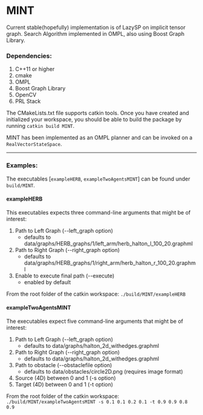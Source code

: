 # MINT

Current stable(hopefully) implementation is of LazySP on implicit tensor graph.
Search Algorithm implemented in OMPL, also using Boost Graph Library.

### Dependencies:
1. C++11 or higher
2. cmake
3. OMPL
4. Boost Graph Library
5. OpenCV 
6. PRL Stack

The CMakeLists.txt file supports catkin tools. Once you have created and initialized your workspace, 
you should be able to build the package by running `catkin build MINT`.

MINT has been implemented as an OMPL planner and can be invoked on a `RealVectorStateSpace`.

------

### Examples:
The executables [`exampleHERB`, `exampleTwoAgentsMINT`] can be found under `build/MINT`.

#### exampleHERB

This executables expects three command-line arguments that might be of interest:

1. Path to Left Graph (--left_graph option) 
	- defaults to data/graphs/HERB_graphs/1/left_arm/herb_halton_l_100_20.graphml
2. Path to Right Graph (--right_graph option) 
	- defaults to data/graphs/HERB_graphs/1/right_arm/herb_halton_r_100_20.graphml
3. Enable to execute final path (--execute)
	- enabled by default
  
From the root folder of the catkin workspace:
 `./build/MINT/exampleHERB`

#### exampleTwoAgentsMINT 
 
The executables expect five command-line arguments that might be of interest:

1. Path to Left Graph (--left_graph option) 
	- defaults to data/graphs/halton_2d_withedges.graphml
2. Path to Right Graph (--right_graph option) 
	- defaults to data/graphs/halton_2d_withedges.graphml
3. Path to obstacle (--obstaclefile option) 
	- defaults to data/obstacles/circle2D.png (requires image format)
4. Source (4D) between 0 and 1 (-s option) 
5. Target (4D) between 0 and 1 (-t option) 

From the root folder of the catkin workspace:
 `./build/MINT/exampleTwoAgentsMINT -s 0.1 0.1 0.2 0.1 -t 0.9 0.9 0.8 0.9`

[lazySP]: https://personalrobotics.ri.cmu.edu/files/courses/16843/notes/lazysp/lazysp-2016.pdf
